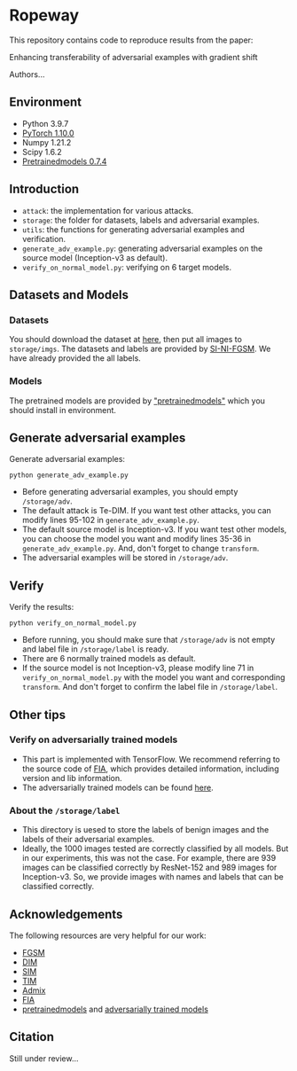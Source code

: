# Ropeway
This repository contains code to reproduce results from the paper:

Enhancing transferability of adversarial examples with gradient shift

Authors...

## Environment

- Python 3.9.7
- [PyTorch 1.10.0](https://pytorch.org/get-started/previous-versions/)
- Numpy 1.21.2
- Scipy 1.6.2
- [Pretrainedmodels 0.7.4](https://github.com/Cadene/pretrained-models.pytorch)

## Introduction

- `attack`: the implementation for various attacks.
- `storage`: the folder for datasets, labels and adversarial examples.
- `utils`: the functions for generating adversarial examples and verification.
- `generate_adv_example.py`: generating adversarial examples on the source model (Inception-v3 as default).
- `verify_on_normal_model.py`: verifying on 6 target models.

## Datasets and Models

### Datasets
You should download the dataset at [here](https://drive.google.com/open?id=1CfobY6i8BfqfWPHL31FKFDipNjqWwAhS), then put all images to `storage/imgs`. The datasets and labels are provided by [SI-NI-FGSM](https://github.com/JHL-HUST/SI-NI-FGSM). We have already provided the all labels.

### Models
The pretrained models are provided by ["pretrainedmodels"](https://github.com/Cadene/pretrained-models.pytorch) which you should install in environment.

## Generate adversarial examples
Generate adversarial examples:
```
python generate_adv_example.py
```
- Before generating adversarial examples, you should empty `/storage/adv`.
- The default attack is Te-DIM. If you want test other attacks, you can modify lines 95-102 in `generate_adv_example.py`.
- The default source model is Inception-v3. If you want test other models, you can choose the model you want and modify lines 35-36 in `generate_adv_example.py`. And, don't forget to change `transform`.
- The adversarial examples will be stored in `/storage/adv`.

## Verify
Verify the results:
```
python verify_on_normal_model.py
```
- Before running, you should make sure that `/storage/adv` is not empty and label file in `/storage/label` is ready.
- There are 6 normally trained models as default.
- If the source model is not Inception-v3, please modify line 71 in `verify_on_normal_model.py` with the model you want and corresponding `transform`. And don't forget to confirm the label file in `/storage/label`.

## Other tips

### Verify on adversarially trained models
- This part is implemented with TensorFlow. We recommend referring to the source code of [FIA](https://github.com/hcguoO0/FIA), which provides detailed information, including version and lib information.
- The adversarially trained models can be found [here](https://github.com/tensorflow/models/tree/archive/research/adv_imagenet_models).

### About the `/storage/label`
- This directory is uesed to store the labels of benign images and the labels of their adversarial examples.
- Ideally, the 1000 images tested are correctly classified by all models. But in our experiments, this was not the case. For example, there are 939 images can be classified correctly by ResNet-152 and 989 images for Inception-v3. So, we provide images with names and labels that can be classified correctly.

## Acknowledgements
The following resources are very helpful for our work:
- [FGSM](https://github.com/cleverhans-lab/cleverhans)
- [DIM](https://github.com/cihangxie/DI-2-FGSM)
- [SIM](https://github.com/JHL-HUST/SI-NI-FGSM)
- [TIM](https://github.com/dongyp13/Translation-Invariant-Attacks)
- [Admix](https://github.com/JHL-HUST/Admix)
- [FIA](https://github.com/hcguoO0/FIA)
- [pretrainedmodels](https://github.com/Cadene/pretrained-models.pytorch) and [adversarially trained models](https://github.com/tensorflow/models/tree/archive/research/adv_imagenet_models)

## Citation
Still under review...
